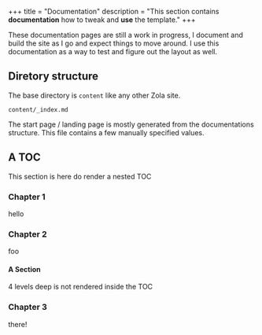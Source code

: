 +++
title = "Documentation"
description = "This section contains **documentation** how to tweak and **use** the template."
+++

These documentation pages are still a work in progress, I document and build the site as I go and expect things to move around. I use this documentation as a way to test and figure out the layout as well.

## Diretory structure

The base directory is `content` like any other Zola site.

```
content/_index.md
```

The start page / landing page is mostly generated from the documentations structure. This file contains a few manually specified values.

## A TOC

This section is here do render a nested TOC

### Chapter 1

hello

### Chapter 2

foo

#### A Section

4 levels deep is not rendered inside the TOC

### Chapter 3

there!
